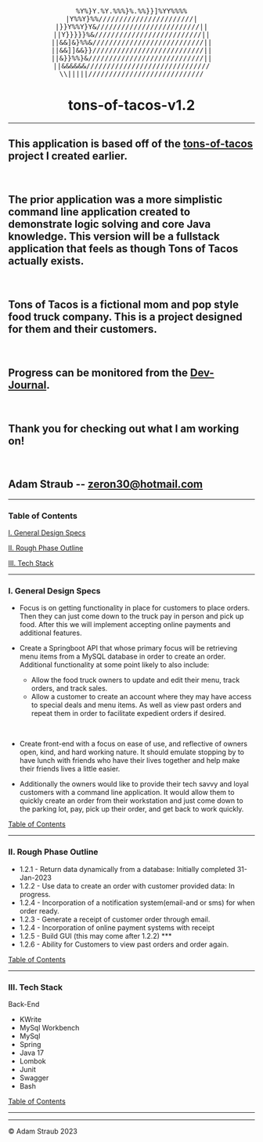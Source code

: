 <div align="center">
<p text-align = "center">
<pre>
%Y%}Y.%Y.%%%}%.%%}}]%YY%%%%
|Y%%Y}%%///////////////////////|
  |}}Y%%Y}Y&/////////////////////////||  
||Y}}}}}%&//////////////////////////||
||&&]&}%%&///////////////////////////||
||&&]]&&}}///////////////////////////||
||&}}%%}&////////////////////////////||
||&&&&&&//////////////////////////////
\\|||||////////////////////////////
</pre>
</p>

# tons-of-tacos-v1.2

</div>

---

## This application is based off of the [tons-of-tacos](https://github.com/strauberly/tons-of-tacos) project I created earlier.

&nbsp;

## The prior application was a more simplistic command line application created to demonstrate logic solving and core Java knowledge. This version will be a fullstack application that feels as though Tons of Tacos actually exists.

&nbsp;

## Tons of Tacos is a fictional mom and pop style food truck company. This is a project designed for them and their customers.

&nbsp;

## Progress can be monitored from the [Dev-Journal](https://github.com/strauberly/tons-of-tacos-v1.2/blob/main/DEV-JOURNAL.md).

&nbsp;

## Thank you for checking out what I am working on!

&nbsp;

## Adam Straub -- zeron30@hotmail.com

---

### Table of Contents

[I. General Design Specs](#i-general-design-specs)

[II. Rough Phase Outline](#ii-rough-phase-outline)

[III. Tech Stack](#iii-tech-stack)

---

### I. General Design Specs

- Focus is on getting functionality in place for customers to place orders. Then they can just come down to the truck pay in person and pick up food. After this we will implement accepting online payments and additional features.

- Create a Springboot API that whose primary focus will be retrieving menu items from a MySQL database in order to create an order.
  Additional functionality at some point likely to also include:

  - Allow the food truck owners to update and edit their menu, track orders, and track sales.
  - Allow a customer to create an account where they may have access to special deals and menu items. As well as view past orders and repeat them in order to facilitate expedient orders if desired.

  &nbsp;

- Create front-end with a focus on ease of use, and reflective of owners open, kind, and hard working nature. It should emulate stopping by to have lunch with friends who have their lives together and help make their friends lives a little easier.
- Additionally the owners would like to provide their tech savvy and loyal customers with a command line application. It would allow them to quickly create an order from their workstation and just come down to the parking lot, pay, pick up their order, and get back to work quickly.

[Table of Contents](#table-of-contents)

---

### II. Rough Phase Outline

- 1.2.1 - Return data dynamically from a database: Initially completed 31-Jan-2023
- 1.2.2 - Use data to create an order with customer provided data: In progress.
- 1.2.4 - Incorporation of a notification system(email-and or sms) for when order ready.
- 1.2.3 - Generate a receipt of customer order through email.
- 1.2.4 - Incorporation of online payment systems with receipt
- 1.2.5 - Build GUI (this may come after 1.2.2) \*\*\*
- 1.2.6 - Ability for Customers to view past orders and order again.

[Table of Contents](#table-of-contents)

---

### III. Tech Stack

Back-End

- KWrite
- MySql Workbench
- MySql
- Spring
- Java 17
- Lombok
- Junit
- Swagger
- Bash

[Table of Contents](#table-of-contents)

---

---

© Adam Straub 2023
